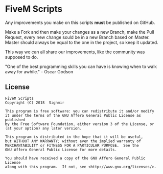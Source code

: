 # FiveM Scripts

Any improvements you make on this scripts **must** be published on GitHub. 

 
Make a Fork and then make your changes as a new Branch, make the Pull Request, every new change sould be in a new Branch based on Master. Master should always be equal to the one in the project, so keep it updated.  


This way we can all share our improvements, like the community was supposed to do.  


"One of the best programming skills you can have is knowing when to walk away for awhile." - Oscar Godson

## License

    FiveM Scripts
    Copyright (C) 2018  Sighmir

    This program is free software: you can redistribute it and/or modify
    it under the terms of the GNU Affero General Public License as published
    by the Free Software Foundation, either version 3 of the License, or
    (at your option) any later version.

    This program is distributed in the hope that it will be useful,
    but WITHOUT ANY WARRANTY; without even the implied warranty of
    MERCHANTABILITY or FITNESS FOR A PARTICULAR PURPOSE.  See the
    GNU Affero General Public License for more details.

    You should have received a copy of the GNU Affero General Public License
    along with this program.  If not, see <http://www.gnu.org/licenses/>.
